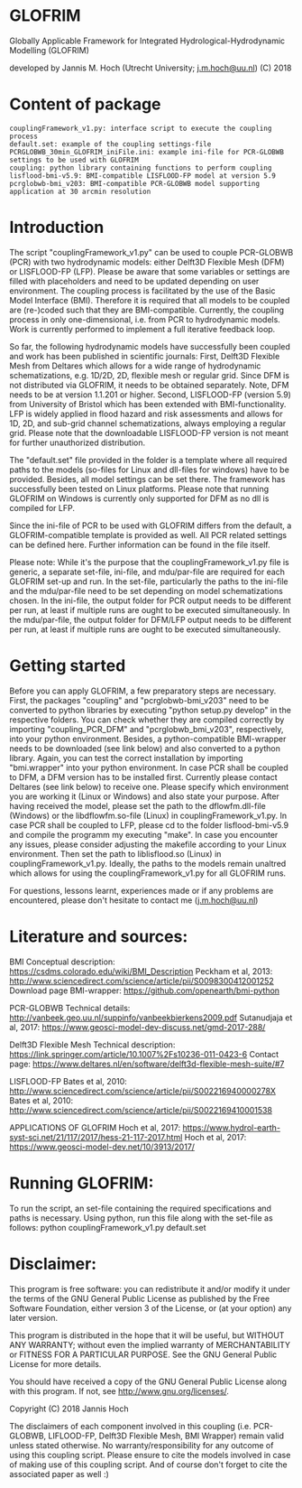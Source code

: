 # GLOFRIM
Globally Applicable Framework for Integrated Hydrological-Hydrodynamic Modelling (GLOFRIM)

developed by Jannis M. Hoch (Utrecht University; j.m.hoch@uu.nl)
(C) 2018

# Content of package
	couplingFramework_v1.py: interface script to execute the coupling process
	default.set: example of the coupling settings-file
	PCRGLOBWB_30min_GLOFRIM_iniFile.ini: example ini-file for PCR-GLOBWB settings to be used with GLOFRIM
	coupling: python library containing functions to perform coupling
	lisflood-bmi-v5.9: BMI-compatible LISFLOOD-FP model at version 5.9
	pcrglobwb-bmi_v203: BMI-compatible PCR-GLOBWB model supporting application at 30 arcmin resolution

# Introduction
The script "couplingFramework_v1.py" can be used to couple PCR-GLOBWB (PCR) with two hydrodynamic models: either Delft3D Flexible Mesh (DFM) or LISFLOOD-FP (LFP).
Please be aware that some variables or settings are filled with placeholders and need to be updated depending on user environment.
The coupling process is facilitated by the use of the Basic Model Interface (BMI).
Therefore it is required that all models to be coupled are (re-)coded such that they are BMI-compatible.
Currently, the coupling process in only one-dimensional, i.e. from PCR to hydrodynamic models.
Work is currently performed to implement a full iterative feedback loop.

So far, the following hydrodynamic models have successfully been coupled and work has been published in scientific journals:
First, Delft3D Flexible Mesh from Deltares which allows for a wide range of hydrodynamic schematizations, e.g. 1D/2D, 2D, flexible mesh or regular grid.
Since DFM is not distributed via GLOFRIM, it needs to be obtained separately. Note, DFM needs to be at version 1.1.201 or higher.
Second, LISFLOOD-FP (version 5.9) from University of Bristol which has been extended with BMI-functionality.
LFP is widely applied in flood hazard and risk assessments and allows for 1D, 2D, and sub-grid channel schematizations, always employing a regular grid.
Please note that the downloadable LISFLOOD-FP version is not meant for further unauthorized distribution.

The "default.set" file provided in the folder is a template where all required paths to the models (so-files for Linux and dll-files for windows) have to be provided.
Besides, all model settings can be set there.
The framework has successfully been tested on Linux platforms. Please note that running GLOFRIM on Windows is currently only supported for DFM as no dll is compiled for LFP.

Since the ini-file of PCR to be used with GLOFRIM differs from the default, a GLOFRIM-compatible template is provided as well.
All PCR related settings can be defined here. Further information can be found in the file itself.

Please note:
While it's the purpose that the couplingFramework_v1.py file is generic, a separate set-file, ini-file, and mdu/par-file are required for each GLOFRIM set-up and run.
In the set-file, particularly the paths to the ini-file and the mdu/par-file need to be set depending on model schematizations chosen.
In the ini-file, the output folder for PCR output needs to be different per run, at least if multiple runs are ought to be executed simultaneously.
In the mdu/par-file, the output folder for DFM/LFP output needs to be different per run, at least if multiple runs are ought to be executed simultaneously.

# Getting started
Before you can apply GLOFRIM, a few preparatory steps are necessary.
First, the packages "coupling" and "pcrglobwb-bmi_v203" need to be converted to python libraries by executing "python setup.py develop" in the respective folders.
You can check whether they are compiled correctly by importing "coupling_PCR_DFM" and "pcrglobwb_bmi_v203", respectively, into your python environment.
Besides, a python-compatible BMI-wrapper needs to be downloaded (see link below) and also converted to a python library.
Again, you can test the correct installation by importing "bmi.wrapper" into your python environment.
In case PCR shall be coupled to DFM, a DFM version has to be installed first. Currently please contact Deltares (see link below) to receive one. Please specify which environment you are
working it (Linux or Windows) and also state your purpose.
After having received the model, please set the path to the dflowfm.dll-file (Windows) or the libdflowfm.so-file (Linux) in couplingFramework_v1.py.
In case PCR shall be coupled to LFP, please cd to the folder lisflood-bmi-v5.9 and compile the programm my executing "make".
In case you encounter any issues, please consider adjusting the makefile according to your Linux environment.
Then set the path to liblisflood.so (Linux) in couplingFramework_v1.py.
Ideally, the paths to the models remain unaltred which allows for using the couplingFramework_v1.py for all GLOFRIM runs.

For questions, lessons learnt, experiences made or if any problems are encountered, please don't hesitate to contact me (j.m.hoch@uu.nl)

# Literature and sources:
BMI
Conceptual description: https://csdms.colorado.edu/wiki/BMI_Description
Peckham et al, 2013: http://www.sciencedirect.com/science/article/pii/S0098300412001252
Download page BMI-wrapper: https://github.com/openearth/bmi-python

PCR-GLOBWB
Technical details: http://vanbeek.geo.uu.nl/suppinfo/vanbeekbierkens2009.pdf
Sutanudjaja et al, 2017: https://www.geosci-model-dev-discuss.net/gmd-2017-288/

Delft3D Flexible Mesh
Technical description: https://link.springer.com/article/10.1007%2Fs10236-011-0423-6
Contact page: https://www.deltares.nl/en/software/delft3d-flexible-mesh-suite/#7

LISFLOOD-FP
Bates et al, 2010: http://www.sciencedirect.com/science/article/pii/S002216940000278X
Bates et al, 2010: http://www.sciencedirect.com/science/article/pii/S0022169410001538

APPLICATIONS OF GLOFRIM
Hoch et al, 2017: https://www.hydrol-earth-syst-sci.net/21/117/2017/hess-21-117-2017.html
Hoch et al, 2017: https://www.geosci-model-dev.net/10/3913/2017/

# Running GLOFRIM:
To run the script, an set-file containing the required specifications and paths is necessary.
Using python, run this file along with the set-file as follows:
	python couplingFramework_v1.py default.set

# Disclaimer:
This program is free software: you can redistribute it and/or modify
it under the terms of the GNU General Public License as published by
the Free Software Foundation, either version 3 of the License, or
(at your option) any later version.

This program is distributed in the hope that it will be useful,
but WITHOUT ANY WARRANTY; without even the implied warranty of
MERCHANTABILITY or FITNESS FOR A PARTICULAR PURPOSE.  See the
GNU General Public License for more details.

You should have received a copy of the GNU General Public License
along with this program.  If not, see <http://www.gnu.org/licenses/>.

Copyright (C) 2018 Jannis Hoch

The disclaimers of each component involved in this coupling (i.e. PCR-GLOBWB, LIFLOOD-FP, Delft3D Flexible Mesh, BMI Wrapper)
remain valid unless stated otherwise.
No warranty/responsibility for any outcome of using this coupling script.
Please ensure to cite the models involved in case of making use of this coupling script.
And of course don't forget to cite the associated paper as well :)
